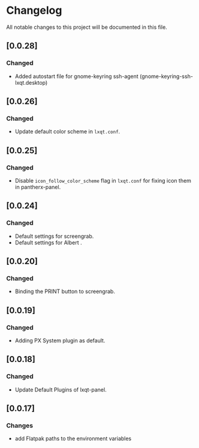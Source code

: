 # Changelog

All notable changes to this project will be documented in this file.

## [0.0.28]
### Changed

- Added autostart file for gnome-keyring ssh-agent (gnome-keyring-ssh-lxqt.desktop)


## [0.0.26]
### Changed

- Update default color scheme in `lxqt.conf`.


## [0.0.25]
### Changed

- Disable `icon_follow_color_scheme` flag in `lxqt.conf` for fixing icon them in pantherx-panel.


## [0.0.24]
### Changed

- Default settings for screengrab.
- Default settings for Albert .

## [0.0.20]
### Changed

- Binding the PRINT button to screengrab.


## [0.0.19]
### Changed

-  Adding PX System plugin as default.


## [0.0.18]
### Changed

-  Update Default Plugins of lxqt-panel.


## [0.0.17]

### Changes

- add Flatpak paths to the environment variables
